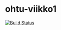 # ohtu-viikko1

[![Build Status](https://travis-ci.org/nicohi/ohtu-viikko1.svg?branch=master)](https://travis-ci.org/nicohi/ohtu-viikko1)
